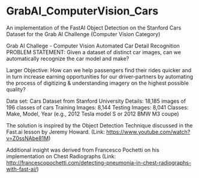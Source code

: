 # GrabAI_ComputerVision_Cars
An implementation of the FastAI Object Detection on the Stanford Cars Dataset for the Grab AI Challenge (Computer Vision Category)

Grab AI Challege - Computer Vision
Automated Car Detail Recognition
PROBLEM STATEMENT:
Given a dataset of distinct car images, can we automatically recognize the car model and make? 

Larger Objective: 
How can we help passengers find their rides quicker and in turn increase earning opportunities for our driver-partners by automating the process of digitizing & understanding imagery on the highest possible quality?

Data set: Cars Dataset from Stanford University 
Details: 18,185 images of 196 classes of cars 
Training Images: 8,144 
Testing Images: 8,041 
Classes: Make, Model, Year (e.g., 2012 Tesla model S or 2012 BMW M3 coupe)

The solution is inspired by the Object Detection Technique discussed in the Fast.ai lesson by Jeremy Howard. 
(Link: https://www.youtube.com/watch?v=Z0ssNAbe81M)

Additional insight was derived from Francesco Pochetti on his implementation on Chest Radiographs
(Link: http://francescopochetti.com/detecting-pneumonia-in-chest-radiographs-with-fast-ai/)
